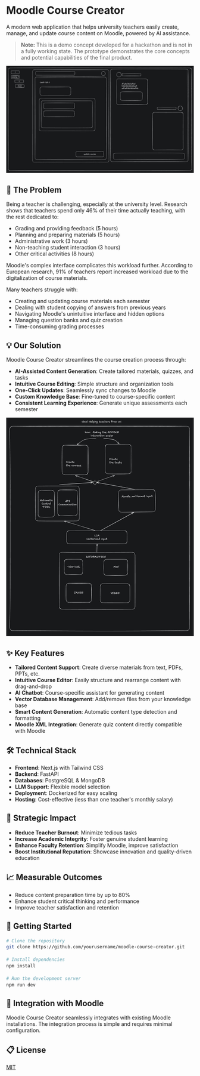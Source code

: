 # Moodle Course Creator

A modern web application that helps university teachers easily create, manage, and update course content on Moodle, powered by AI assistance.

> **Note:** This is a demo concept developed for a hackathon and is not in a fully working state. The prototype demonstrates the core concepts and potential capabilities of the final product.

![Platform Sketch](./readme_assets/platform_sketch.jpg)

## 🚀 The Problem

Being a teacher is challenging, especially at the university level. Research shows that teachers spend only 46% of their time actually teaching, with the rest dedicated to:

- Grading and providing feedback (5 hours)
- Planning and preparing materials (5 hours)
- Administrative work (3 hours)
- Non-teaching student interaction (3 hours)
- Other critical activities (8 hours)

Moodle's complex interface complicates this workload further. According to European research, 91% of teachers report increased workload due to the digitalization of course materials.

Many teachers struggle with:
- Creating and updating course materials each semester
- Dealing with student copying of answers from previous years
- Navigating Moodle's unintuitive interface and hidden options
- Managing question banks and quiz creation
- Time-consuming grading processes

## 💡 Our Solution

Moodle Course Creator streamlines the course creation process through:

- **AI-Assisted Content Generation**: Create tailored materials, quizzes, and tasks
- **Intuitive Course Editing**: Simple structure and organization tools
- **One-Click Updates**: Seamlessly sync changes to Moodle
- **Custom Knowledge Base**: Fine-tuned to course-specific content
- **Consistent Learning Experience**: Generate unique assessments each semester

![Architecture Sketch](./readme_assets/architecture_sketch.jpg)

## ✨ Key Features

- **Tailored Content Support**: Create diverse materials from text, PDFs, PPTs, etc.
- **Intuitive Course Editor**: Easily structure and rearrange content with drag-and-drop 
- **AI Chatbot**: Course-specific assistant for generating content
- **Vector Database Management**: Add/remove files from your knowledge base
- **Smart Content Generation**: Automatic content type detection and formatting
- **Moodle XML Integration**: Generate quiz content directly compatible with Moodle

## 🛠️ Technical Stack

- **Frontend**: Next.js with Tailwind CSS
- **Backend**: FastAPI
- **Databases**: PostgreSQL & MongoDB
- **LLM Support**: Flexible model selection
- **Deployment**: Dockerized for easy scaling
- **Hosting**: Cost-effective (less than one teacher's monthly salary)

## 🎯 Strategic Impact

- **Reduce Teacher Burnout**: Minimize tedious tasks
- **Increase Academic Integrity**: Foster genuine student learning
- **Enhance Faculty Retention**: Simplify Moodle, improve satisfaction
- **Boost Institutional Reputation**: Showcase innovation and quality-driven education

## 📈 Measurable Outcomes

- Reduce content preparation time by up to 80%
- Enhance student critical thinking and performance
- Improve teacher satisfaction and retention

## 💼 Getting Started

```bash
# Clone the repository
git clone https://github.com/yourusername/moodle-course-creator.git

# Install dependencies
npm install

# Run the development server
npm run dev
```

## 🔗 Integration with Moodle

Moodle Course Creator seamlessly integrates with existing Moodle installations. The integration process is simple and requires minimal configuration.

## 📋 License

[MIT](LICENSE) 